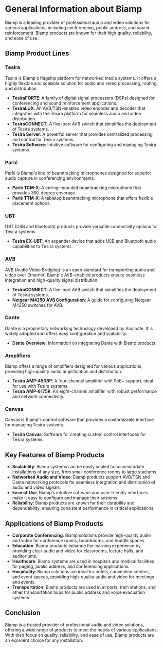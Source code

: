 # General Information about Biamp

Biamp is a leading provider of professional audio and video solutions for various applications, including conferencing, public address, and sound reinforcement. Biamp products are known for their high quality, reliability, and ease of use.

## Biamp Product Lines

### Tesira
Tesira is Biamp's flagship platform for networked media systems. It offers a highly flexible and scalable solution for audio and video processing, routing, and distribution.

- **TesiraFORTE**: A family of digital signal processors (DSPs) designed for conferencing and sound reinforcement applications.
- **TesiraLUX**: An AVB/TSN-enabled video encoder and decoder that integrates with the Tesira platform for seamless audio and video distribution.
- **TesiraCONNECT**: A five-port AVB switch that simplifies the deployment of Tesira systems.
- **Tesira Server**: A powerful server that provides centralized processing and control for Tesira systems.
- **Tesira Software**: Intuitive software for configuring and managing Tesira systems.

### Parlé
Parlé is Biamp's line of beamtracking microphones designed for superior audio capture in conferencing environments.

- **Parlé TCM-X**: A ceiling-mounted beamtracking microphone that provides 360-degree coverage.
- **Parlé TTM-X**: A tabletop beamtracking microphone that offers flexible placement options.

### UBT
UBT (USB and Bluetooth) products provide versatile connectivity options for Tesira systems.

- **Tesira EX-UBT**: An expander device that adds USB and Bluetooth audio capabilities to Tesira systems.

### AVB
AVB (Audio Video Bridging) is an open standard for transporting audio and video over Ethernet. Biamp's AVB-enabled products ensure seamless integration and high-quality signal distribution.

- **TesiraCONNECT**: A five-port AVB switch that simplifies the deployment of Tesira systems.
- **Netgear M4250 AVB Configuration**: A guide for configuring Netgear M4250 switches for AVB.

### Dante
Dante is a proprietary networking technology developed by Audinate. It is widely adopted and offers easy configuration and scalability.

- **Dante Overview**: Information on integrating Dante with Biamp products.

### Amplifiers
Biamp offers a range of amplifiers designed for various applications, providing high-quality audio amplification and distribution.

- **Tesira AMP-450BP**: A four-channel amplifier with PoE+ support, ideal for use with Tesira systems.
- **Tesira AMP-8175R**: An eight-channel amplifier with robust performance and network connectivity.

### Canvas
Canvas is Biamp's control software that provides a customizable interface for managing Tesira systems.

- **Tesira Canvas**: Software for creating custom control interfaces for Tesira systems.

## Key Features of Biamp Products

- **Scalability**: Biamp systems can be easily scaled to accommodate installations of any size, from small conference rooms to large stadiums.
- **Networked Audio and Video**: Biamp products support AVB/TSN and Dante networking protocols for seamless integration and distribution of audio and video signals.
- **Ease of Use**: Biamp's intuitive software and user-friendly interfaces make it easy to configure and manage their systems.
- **Reliability**: Biamp products are known for their durability and dependability, ensuring consistent performance in critical applications.

## Applications of Biamp Products

- **Corporate Conferencing**: Biamp solutions provide high-quality audio and video for conference rooms, boardrooms, and huddle spaces.
- **Education**: Biamp products enhance the learning experience by providing clear audio and video for classrooms, lecture halls, and auditoriums.
- **Healthcare**: Biamp systems are used in hospitals and medical facilities for paging, public address, and conferencing applications.
- **Hospitality**: Biamp solutions are ideal for hotels, convention centers, and event spaces, providing high-quality audio and video for meetings and events.
- **Transportation**: Biamp products are used in airports, train stations, and other transportation hubs for public address and voice evacuation systems.

## Conclusion

Biamp is a trusted provider of professional audio and video solutions, offering a wide range of products to meet the needs of various applications. With their focus on quality, reliability, and ease of use, Biamp products are an excellent choice for any installation.